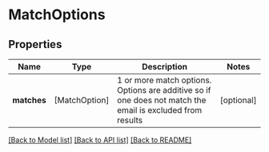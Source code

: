 # MatchOptions

## Properties
Name | Type | Description | Notes
------------ | ------------- | ------------- | -------------
**matches** | [MatchOption] | 1 or more match options. Options are additive so if one does not match the email is excluded from results | [optional] 

[[Back to Model list]](../README#documentation-for-models) [[Back to API list]](../README#documentation-for-api-endpoints) [[Back to README]](../README)


